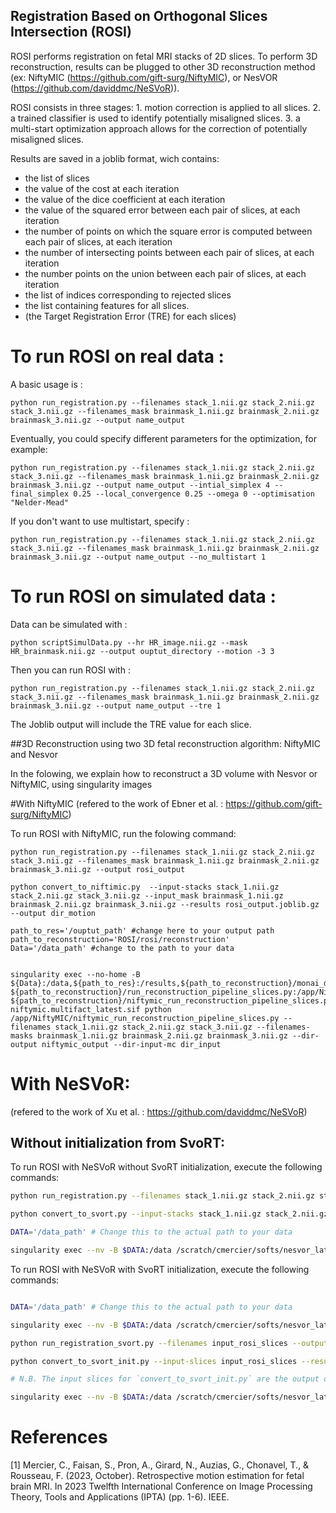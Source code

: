 ## Registration Based on Orthogonal Slices Intersection (ROSI) 
ROSI performs registration on fetal MRI stacks of 2D slices. To perform 3D reconstruction, results can be plugged to other 3D reconstruction method (ex: NiftyMIC (https://github.com/gift-surg/NiftyMIC), or NesVOR (https://github.com/daviddmc/NeSVoR)).

ROSI consists in three stages: 1. motion correction is applied to all slices. 2. a trained classifier is used to identify potentially misaligned slices. 3. a multi-start optimization approach allows for the correction of potentially misaligned slices.

Results are saved in a joblib format, wich contains: 
- the list of slices
- the value of the cost at each iteration
- the value of the dice coefficient at each iteration
- the value of the squared error between each pair of slices, at each iteration
- the number of points on which the square error is computed between each pair of slices, at each iteration
- the number of intersecting points between each pair of slices, at each iteration
- the number points on the union between each pair of slices, at each iteration
- the list of indices corresponding to rejected slices
- the list containing features for all slices.
- (the Target Registration Error (TRE) for each slices)

# To run ROSI on real data : 
A basic usage is : 

```
python run_registration.py --filenames stack_1.nii.gz stack_2.nii.gz stack_3.nii.gz --filenames_mask brainmask_1.nii.gz brainmask_2.nii.gz brainmask_3.nii.gz --output name_output
```

Eventually, you could specify different parameters for the optimization, for example:
```
python run_registration.py --filenames stack_1.nii.gz stack_2.nii.gz stack_3.nii.gz --filenames_mask brainmask_1.nii.gz brainmask_2.nii.gz brainmask_3.nii.gz --output name_output --intial_simplex 4 --final_simplex 0.25 --local_convergence 0.25 --omega 0 --optimisation "Nelder-Mead"
```

If you don't want to use multistart, specify : 
```
python run_registration.py --filenames stack_1.nii.gz stack_2.nii.gz stack_3.nii.gz --filenames_mask brainmask_1.nii.gz brainmask_2.nii.gz brainmask_3.nii.gz --output name_output --no_multistart 1
```

# To run ROSI on simulated data :

Data can be simulated with : 
```
python scriptSimulData.py --hr HR_image.nii.gz --mask HR_brainmask.nii.gz --output ouptut_directory --motion -3 3
```
Then you can run ROSI with : 
```
python run_registration.py --filenames stack_1.nii.gz stack_2.nii.gz stack_3.nii.gz --filenames_mask brainmask_1.nii.gz brainmask_2.nii.gz brainmask_3.nii.gz --output name_output --tre 1
```
The Joblib output will include the TRE value for each slice.

##3D Reconstruction using two 3D fetal reconstruction algorithm: NiftyMIC and Nesvor

In the folowing, we explain how to reconstruct a 3D volume with Nesvor or NiftyMIC, using singularity images

#With NiftyMIC
(refered to the work of Ebner et al. : https://github.com/gift-surg/NiftyMIC) 

To run ROSI with NiftyMIC, run the folowing command: 

```
python run_registration.py --filenames stack_1.nii.gz stack_2.nii.gz stack_3.nii.gz --filenames_mask brainmask_1.nii.gz brainmask_2.nii.gz brainmask_3.nii.gz --output rosi_output 

python convert_to_niftimic.py  --input-stacks stack_1.nii.gz stack_2.nii.gz stack_3.nii.gz --input_mask brainmask_1.nii.gz brainmask_2.nii.gz brainmask_3.nii.gz --results rosi_output.joblib.gz --output dir_motion 

path_to_res='/ouptut_path' #change here to your output path
path_to_reconstruction='ROSI/rosi/reconstruction'
Data='/data_path' #change to the path to your data 


singularity exec --no-home -B ${Data}:/data,${path_to_res}:/results,${path_to_reconstruction}/monai_dynunet_inference.py:/app/NiftyMIC/application/monai_dynunet_inference.py
${path_to_reconstruction}/run_reconstruction_pipeline_slices.py:/app/NiftyMIC/niftymic/application/run_reconstruction_pipeline_slices.py
${path_to_reconstruction}/niftymic_run_reconstruction_pipeline_slices.py:/app/NiftyMIC/niftymic_run_reconstruction_pipeline_slices.py 
niftymic.multifact_latest.sif python /app/NiftyMIC/niftymic_run_reconstruction_pipeline_slices.py --filenames stack_1.nii.gz stack_2.nii.gz stack_3.nii.gz --filenames-masks brainmask_1.nii.gz brainmask_2.nii.gz brainmask_3.nii.gz --dir-output niftymic_output --dir-input-mc dir_input
```
# With NeSVoR:
(refered to the work of Xu et al. : https://github.com/daviddmc/NeSVoR) 

## Without initialization from SvoRT:


To run ROSI with NeSVoR without SvoRT initialization, execute the following commands:

```bash
python run_registration.py --filenames stack_1.nii.gz stack_2.nii.gz stack_3.nii.gz --filenames_mask brainmask_1.nii.gz brainmask_2.nii.gz brainmask_3.nii.gz --output rosi_output

python convert_to_svort.py --input-stacks stack_1.nii.gz stack_2.nii.gz stack_3.nii.gz --input-mask brainmask_1.nii.gz brainmask_2.nii.gz brainmask_3.nii.gz --results rosi_output.joblib.gz --output output_rosi_slices

DATA='/data_path' # Change this to the actual path to your data

singularity exec --nv -B $DATA:/data /scratch/cmercier/softs/nesvor_latest.sif nesvor reconstruct --input-slices output_rosi_slices --output-volumes output_nesvor --registration none --no-transformation-optimization --inference-batch-size 255 --n-inference-samples 128
```

To run ROSI with NeSVoR with SvoRT initialization, execute the following commands:


```bash

DATA='/data_path' # Change this to the actual path to your data

singularity exec --nv -B $DATA:/data /scratch/cmercier/softs/nesvor_latest.sif nesvor register --input-stacks stack_1.nii.gz stack_2.nii.gz stack_3.nii.gz --stack-masks brainmask_1.nii.gz brainmask_2.nii.gz brainmask_3.nii.gz --output-slices input_rosi_slices

python run_registration_svort.py --filenames input_rosi_slices --output rosi_output

python convert_to_svort_init.py --input-slices input_rosi_slices --results rosi_output.joblib.gz --output output_rosi_slices

# N.B. The input slices for `convert_to_svort_init.py` are the output of SvoRT. This is done to preserve the intensity normalization performed by SvoRT. The motion of the slices is corrected using the transformation estimated in `rosi_output.joblib.gz`.

singularity exec --nv -B $DATA:/data /scratch/cmercier/softs/nesvor_latest.sif nesvor reconstruct --input-slices output_rosi_slices --output-volumes output_nesvor --registration none --no-transformation-optimization --inference-batch-size 255 --n-inference-samples 128

```

# References 

[1] Mercier, C., Faisan, S., Pron, A., Girard, N., Auzias, G., Chonavel, T., & Rousseau, F. (2023, October). Retrospective motion estimation for fetal brain MRI. In 2023 Twelfth International Conference on Image Processing Theory, Tools and Applications (IPTA) (pp. 1-6). IEEE.

